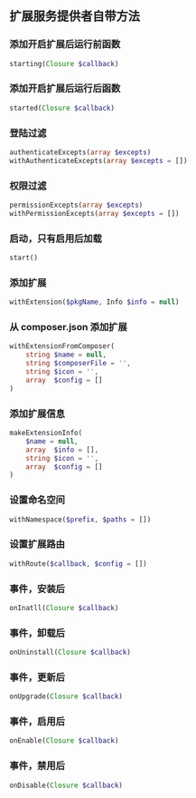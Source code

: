 ## 扩展服务提供者自带方法


### 添加开启扩展后运行前函数

```php
starting(Closure $callback)
```

### 添加开启扩展后运行后函数

```php
started(Closure $callback)
```

### 登陆过滤

```php
authenticateExcepts(array $excepts)
withAuthenticateExcepts(array $excepts = [])
```

### 权限过滤

```php
permissionExcepts(array $excepts)
withPermissionExcepts(array $excepts = [])
```

### 启动，只有启用后加载

```php
start()
```

### 添加扩展

```php
withExtension($pkgName, Info $info = null)
```

### 从 composer.json 添加扩展

```php
withExtensionFromComposer(
    string $name = null, 
    string $composerFile = '', 
    string $icon = '', 
    array  $config = []
)
```

### 添加扩展信息

```php
makeExtensionInfo(
    $name = null, 
    array  $info = [], 
    string $icon = '', 
    array  $config = []
)
```

### 设置命名空间

```php
withNamespace($prefix, $paths = [])
```

### 设置扩展路由

```php
withRoute($callback, $config = [])
```

### 事件，安装后

```php
onInatll(Closure $callback)
```

### 事件，卸载后

```php
onUninstall(Closure $callback)
```

### 事件，更新后

```php
onUpgrade(Closure $callback)
```

### 事件，启用后

```php
onEnable(Closure $callback)
```

### 事件，禁用后

```php
onDisable(Closure $callback)
```
